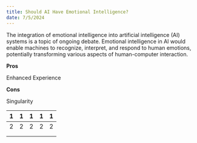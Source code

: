 ```yaml
---
title: Should AI Have Emotional Intelligence?
date: 7/5/2024
---
```


The integration of emotional intelligence into artificial intelligence (AI) systems is a topic of ongoing debate. Emotional intelligence in AI would enable machines to recognize, interpret, and respond to human emotions, potentially transforming various aspects of human-computer interaction.

**Pros**

Enhanced Experience

**Cons**

Singularity

|1   | 1  |  1 |1  | 1  |
|---|---|---|---|---|
|  2 |   2|  2 |  2 |  2 |
|   |   |   |   |   |
|   |   |   |   |   |